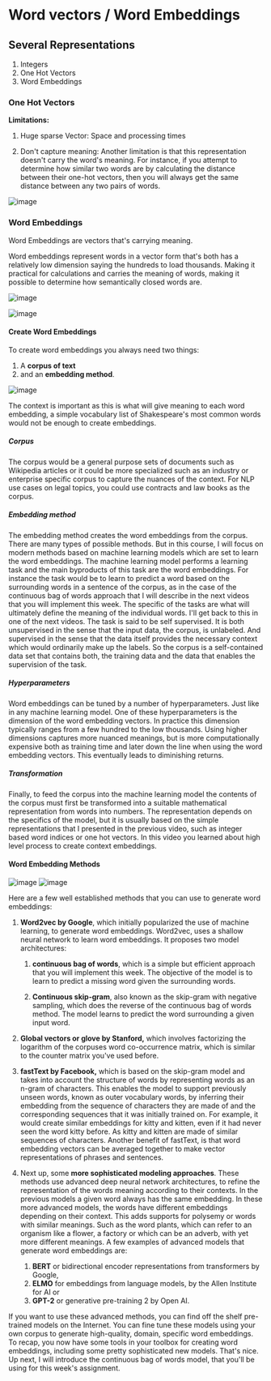 # Word vectors / Word Embeddings

## Several Representations

1. Integers
1. One Hot Vectors
1. Word Embeddings

### One Hot Vectors

**Limitations:**

1. Huge sparse Vector: Space and processing times

1. Don't capture meaning: Another limitation is that this representation doesn't carry the word's meaning. For instance, if you attempt to determine how similar two words are by calculating the distance between their one-hot vectors, then you will always get the same distance between any two pairs of words. 

![image](https://user-images.githubusercontent.com/28102493/96021984-7e0ebe00-0e50-11eb-8d11-f621c65df0ae.png)

### Word Embeddings

Word Embeddings are vectors that's carrying meaning.

Word embeddings represent words in a vector form that's both has a relatively low dimension saying the hundreds to load thousands. Making it practical for calculations and carries the meaning of words, making it possible to determine how semantically closed words are.

![image](https://user-images.githubusercontent.com/28102493/96022636-71d73080-0e51-11eb-97ab-8efa2b7bc64d.png)

![image](https://user-images.githubusercontent.com/28102493/96022764-a4812900-0e51-11eb-9c02-75608ea08ef1.png)

#### Create Word Embeddings

To create word embeddings you always need two things: 
 
 1. A **corpus of text**
 1. and an **embedding method**.
 
 ![image](https://user-images.githubusercontent.com/28102493/96024006-81f00f80-0e53-11eb-8413-36886a444c9b.png)

The context is important as this is what will give meaning to each word embedding, a simple vocabulary list of Shakespeare's most common words would not be enough to create embeddings. 

##### Corpus

The corpus would be a general purpose sets of documents such as Wikipedia articles or it could be more specialized such as an industry or enterprise specific corpus to capture the nuances of the context. For NLP use cases on legal topics, you could use contracts and law books as the corpus. 

##### Embedding method 

The embedding method creates the word embeddings from the corpus. There are many types of possible methods. But in this course, I will focus on modern methods based on machine learning models which are set to learn the word embeddings. The machine learning model performs a learning task and the main byproducts of this task are the word embeddings. For instance the task would be to learn to predict a word based on the surrounding words in a sentence of the corpus, as in the case of the continuous bag of words approach that I will describe in the next videos that you will implement this week. The specific of the tasks are what will ultimately define the meaning of the individual words. I'll get back to this in one of the next videos. The task is said to be self supervised. It is both unsupervised in the sense that the input data, the corpus, is unlabeled. And supervised in the sense that the data itself provides the necessary context which would ordinarily make up the labels. So the corpus is a self-contained data set that contains both, the training data and the data that enables the supervision of the task. 

##### Hyperparameters

Word embeddings can be tuned by a number of hyperparameters. Just like in any machine learning model. One of these hyperparameters is the dimension of the word embedding vectors. In practice this dimension typically ranges from a few hundred to the low thousands. Using higher dimensions captures more nuanced meanings, but is more computationally expensive both as training time and later down the line when using the word embedding vectors. This eventually leads to diminishing returns. 

##### Transformation

Finally, to feed the corpus into the machine learning model the contents of the corpus must first be transformed into a suitable mathematical representation from words into numbers. The representation depends on the specifics of the model, but it is usually based on the simple representations that I presented in the previous video, such as integer based word indices or one hot vectors. In this video you learned about high level process to create context embeddings.

#### Word Embedding Methods

![image](https://user-images.githubusercontent.com/28102493/96025120-0000e600-0e55-11eb-8700-1667870733d9.png)
![image](https://user-images.githubusercontent.com/28102493/96025159-0beca800-0e55-11eb-9d56-92454dca4516.png)


Here are a few well established methods that you can use to generate word embeddings:

1. **Word2vec by Google**, which initially popularized the use of machine learning, to generate word embeddings. Word2vec, uses a shallow neural network to learn word embeddings. It proposes two model architectures: 

     1. **continuous bag of words**, which is a simple but efficient approach that you will implement this week. The objective of the model is to learn to predict a missing word given the surrounding words. 

     1. **Continuous skip-gram**, also known as the skip-gram with negative sampling, which does the reverse of the continuous bag of words method. The model learns to predict the word surrounding a given input word. 
 
 1. **Global vectors or glove by Stanford,** which involves factorizing the logarithm of the corpuses word co-occurrence matrix, which is similar to the counter matrix you've used before. 
 
1. **fastText by Facebook,** which is based on the skip-gram model and takes into account the structure of words by representing words as an n-gram of characters. This enables the model to support previously unseen words, known as outer vocabulary words, by inferring their embedding from the sequence of characters they are made of and the corresponding sequences that it was initially trained on. For example, it would create similar embeddings for kitty and kitten, even if it had never seen the word kitty before. As kitty and kitten are made of similar sequences of characters. Another benefit of fastText, is that word embedding vectors can be averaged together to make vector representations of phrases and sentences. 

1. Next up, some **more sophisticated modeling approaches**. These methods use advanced deep neural network architectures, to refine the representation of the words meaning according to their contexts. In the previous models a given word always has the same embedding. In these more advanced models, the words have different embeddings depending on their context. This adds supports for polysemy or words with similar meanings. Such as the word plants, which can refer to an organism like a flower, a factory or which can be an adverb, with yet more different meanings. A few examples of advanced models that generate word embeddings are:

   1. **BERT** or bidirectional encoder representations from transformers by Google, 
   1. **ELMO** for embeddings from language models, by the Allen Institute for AI or 
   1. **GPT-2** or generative pre-training 2 by Open AI.

If you want to use these advanced methods, you can find off the shelf pre-trained models on the Internet. You can fine tune these models using your own corpus to generate high-quality, domain, specific word embeddings. To recap, you now have some tools in your toolbox for creating word embeddings, including some pretty sophisticated new models. That's nice. Up next, I will introduce the continuous bag of words model, that you'll be using for this week's assignment.
